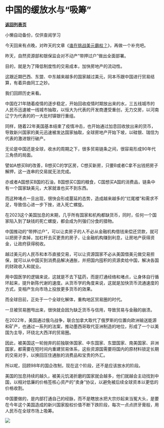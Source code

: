 # 中国的缓放水与“吸筹”

[**返回列表页**](/gzh/政事堂2019)

小懒自动备份，仅供查阅学习

今天回来有点晚，对昨天的文章《[谁在挑战美元霸权？](http://mp.weixin.qq.com/s?__biz=MzAwMzU1ODAwOQ==&mid=2650395037&idx=1&sn=7b3051fd16adca2910e507776d80fbd7&chksm=83342e8bb443a79d8fe458a39b8eb8c6ccdcddf5b3c374de5dac7dcf8c8fa5f0d1e9f22f9363&scene=21#wechat_redirect)》，再做一个补充吧。

昨天，自然资源部和银保监会对不动产“带押过户”做出全面部署。  

目的，就是为了降低制度性的交易成本，加快房地产的流动性。

这跟近期巴西、东盟、中东越来越多的国家越过美元，同本币跟中国进行贸易结算，有着异曲同工之妙。  

我们回顾历史来看。  

中国在21年随着疫情的逐步稳定，开始回收疫情时期放出来的水，三五线城市的人民币迅速被一线城市抽取，以恒大为代表的开发商遭受重创，无力交房，以河南辽宁为代表的的一大批村镇银行重组。  

同样，随着22年美国基本结束了疫情冲击，也开始通过加息回收放出来的货币，导致新兴国家的美元迅速被发达国家抽取，全球房地产开始下坡，以硅银、瑞信为代表的激进银行破产。  

无论是中国还是全球，收水的周期之下，很多贸易链条之间，很容易形成90年代三角债的局面。

譬如A想买B的改善，B想买C的学区房，C想买新房，只要B或者C拿不出钱把房子解押，这一连串的交易就无法完成。

亦或者A国想买B国的石油，B国想买C国的粮食，C国想买A国的消费品，链条中有一个国家缺美元，大家就谁也买不到东西。  

而这种堵点一旦出现，很快会形成蔓延的态势，造成越来越多的“烂尾楼”和需求不足，导致信心进一步下挫，进入死亡螺旋。  

在2023这个美国加息的末期，几乎所有国家和机构都缺货币，同时，任何一个国家陷入到了缺钱的死亡螺旋，都会成为列强们分食的猎物。

中国推动的“带押过户”，可以让卖房子的人不必从金融机构借钱来偿还贷款，就可以把房子卖掉，加杠杆去买更贵的房子，让金融机构赚到利息，让房地产获得资金，让政府获得税收。

越过美元的人民币和本币直接交易，可以让资源国家不必从美国借美元做交易担保，就可以从中国买到消费品解决通胀，并把国内囤积的资源卖给中国，解决各国的财政收入和就业。

用中国医学的逻辑来说，这就是不去下猛药，而是打通经络和堵点，让身体自行循环起来，提升新陈代谢的速度。从货币学的角度来说，这就是加快货币流通速度的方式，变相产生向市场上投放更多货币的效果。  

而全球目前，正处于一个全球化解体，重构地区贸易圈的时代。

一旦被贸易圈甩出来，很快就会因为缺乏货币与信用，导致贸易与金融的崩溃。  

在2022年，美国通过俄乌战争，联合加拿大取代了俄罗斯的位置向欧洲输送能源和矿产，也通过一系列的法案，推动墨西哥取代亚洲制造的地位，形成了一个以美国为主导，环绕北大西洋的贸易圈。

因此，被美国这一轮抛弃的前独联体国家、中东国家、东盟国家、南美国家、非洲国家，都需要在短时间内重建贸易体系，这些资源国需要将国内的原材料锁定长期的交易对手，以换回压住通胀的消费品和宝贵的外汇。

所以呢，回顾98年的国企改制，现在这个阶段，还不是应该放水的阶段。

美国的加息持续的越久，被美元饥渴折磨的国家就会越多，他们就越会主动找到中国，以相对低廉的价格签核心资产的“卖身”协议，以避免被后续全球资本以更低的价格收割。

中国要做的，是内部打通自己的经脉，而不是瞎放水把大宗炒起来当冤大头，是要在今年这个美国造成的新兴国家股权价值不断下跌阶段，每次一点点挤牙膏般，用人民币在全球市场上吸筹。  

![](https://mmbiz.qpic.cn/mmbiz_jpg/rxhS23yu8cN7KfdjdffmeByge1ib8VF1L05O5RHku7a13BZ4eR1oZHlmIof7zeOLgJ8IeMdOy0hkcfmjRQASwrA/640?wx_fmt=jpeg)

